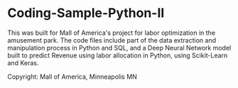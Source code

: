 # Coding-Sample-Python-II

This was built for Mall of America's project for labor optimization in the amusement park. The code files include part of the data extraction and manipulation process in Python and SQL, and a Deep Neural Network model built to predict Revenue using labor allocation in Python, using Scikit-Learn and Keras.

Copyright: Mall of America, Minneapolis MN
